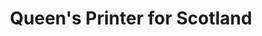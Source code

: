 ---
schema: default
title: Queen's Printer for Scotland
description: an agency of the Scottish Government
logo: ''
type:
- Other agency
portal_url: ''
org_url: http://www.oqps.gov.uk
twitter_handle: 
wikidata_qid: Q104417453
wdtk_id: queens_printer_for_scotland
---